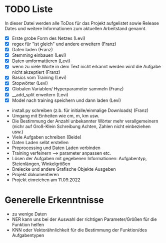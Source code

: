 # TODO Liste
In dieser Datei werden alle ToDos für das Projekt aufgelistet sowie Release Dates und weitere Informationen zum aktuellen
Arbeitstand genannt.

- [x] Erste grobe Form des Netzes (Levi)
- [x] regex für "ist gleich" und andere erweitern (Franz)
- [x] Daten laden (Franz)
- [x] Stemming einbauen (Levi)
- [x] Daten umformattieren (Levi)
- [x] wenn zu viele Worte in dem Text nicht erkannt werden wird die Aufgabe nicht akzeptiert (Franz)
- [x] Basics vom Training (Levi)
- [x] Stopwörter (Levi)
- [x] Globalen Variablen/ Hyperparameter sammeln (Franz)
- [x] __add_split erweitern (Levi)
- [x] Model nach training speichern und dann laden (Levi)
- install.py schreiben (z.b. für initialle/einmalige Downloads) (Franz)
- Umgang mit Einheiten wie cm, m, km usw.
- Die Bestimmung der Anzahl unbekannter Wörter mehr verallgemeinern (nichr auf Groß-Klein Schreibung Achten, Zahlen nicht einbeziehen usw.)
- Viele Aufgaben schreiben (Beide)
- Daten Laden selbt erstellen
- Preprocessing und Daten Laden verbinden
- Training verfeinern --> parameter anpassen etc. 
- Lösen der Aufgaben mit gegebenen Informationen: Aufgabentyp, Steienlängen, Winkelgrößen
- Dreiecke und andere Grafische Objekte Ausgeben
- Projekt dokumentieren
- Projekt einreichen am 11.09.2022


# Generelle Erkenntnisse
- zu wenige Daten
- NER kann uns bei der Auswahl der richtigen Parameter/Größen für die Funktion helfen
- KNN oder Vektorähnlichkeit für die Bestimmung der Funktion/des Aufgabentypen

